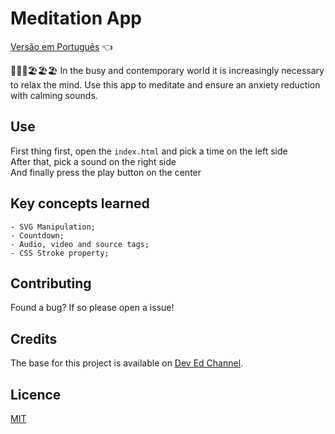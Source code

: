 # Meditation App

<a href="https://github.com/ItaloPussi/simpleProjectsJS/tree/master/meditationApp/readme.pt.md">Versão em Português</a> 👈

🧠🧠🧠🏖🏖🏖
In the busy and contemporary world it is increasingly necessary to relax the mind. Use this app to meditate and ensure an anxiety reduction with calming sounds.

## Use
First thing first, open the ```index.html``` and pick a time on the left side <br />
After that, pick a sound on the right side <br />
And finally press the play button on the center <br />

## Key concepts learned
	- SVG Manipulation;
	- Countdown; 
	- Audio, video and source tags;
	- CSS Stroke property;

## Contributing
Found a bug? If so please open a issue!

## Credits
The base for this project is available on <a href="https://www.youtube.com/watch?v=oMBXdZzYqEk" target="_blank">Dev Ed Channel</a>.

## Licence
[MIT](https://choosealicense.com/licenses/mit/)
